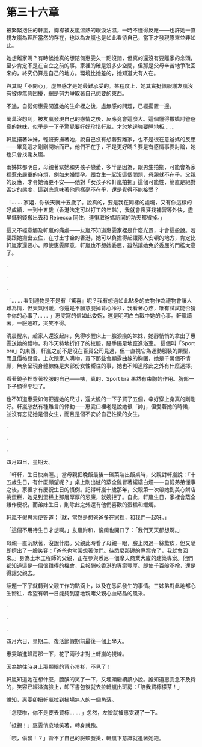 # 第三十六章

被緊緊抱住的軒嵐，胸襟被友嵐溫熱的眼淚沾濕，一時不懂得反應——也許她一直視友嵐為理所當然的存在，也以為友嵐也是如此看待自己，當下才發現原來並非如此。

她想離家嗎？有時候她真的想陪何惠雯久一點沒錯，但真的還沒有要離家的念頭，至少肯定不是在自立之前的事。家裡的確是沒多少空間，但那是父母辛苦地爭取回來的，終究仍算是自己的地方。環境比她差的，她知道大有人在。

與其說「不開心」，虛無感才是她最難承受的。某程度上，她其實挺佩服謝友嵐沒有被虛無感困擾，總是努力爭取著自己想要的東西。

不過，自從何惠雯闖進她的生命裡之後，虛無感的問題，已經擱置一邊。

萬萬沒想到，被友嵐發現自己的戀情之後，反應竟會這麼大。這個懂得撒嬌討爸爸寵的妹妹，似乎是一下子驚覺要好好珍惜軒嵐，才忽地逞強要睡地板… …

軒嵐摟著妹妹，輕聲安撫著她，說自己沒有想著要離家，也不是很在意爸媽的反應——畢竟這才剛剛開始而已，他們不在乎，不是更好嗎？要是有感情事要討論，她也只會找謝友嵐。

兩姊妹都明白，母親著緊她和男孩子戀愛，多半是因為，跟男生拍拖，可能會為家裡惹來嚴重的麻煩，例如未婚懷孕。跟女生一起沒這個問題，母親就不在乎。父親的反應，才令她倆更不安——他對「女孩子和軒嵐拍拖」這個可能性，簡直是絕對否定的態度，這到底意味著他同樣亳不在乎，還是覺得不能接受？

「... ... 家姐，你後天就十五歲了。說真的，要是我在同樣的處境，又有你這樣的好成績，一到十五歲（香港法定可以打工的年齡），我就會瘋狂找補習等外快，盡早儲夠錢搬出去和 Rebecca 同住，連爭取爸媽認同的功夫都省掉。」

這又不經意觸及軒嵐的痛處——友嵐不知道惠雯家裡是什麼光景，才會這般說。若要跟她搬出去住，在寸土寸金的香港，她可以負擔得起讓兩人安頓的地方，肯定比軒嵐家還要小。即使惠雯願意，軒嵐也不想她委屈，雖然讓她免於委屈的門檻太高了。

.

.

.

「… … 看到禮物是不是有『驚喜』呢？我有想過如此貼身的衣物作為禮物會讓人難為情，但天氣回暖，你還是不願意脫掉背心冷衫，我看著心疼，唯有試試能否猜中你的心事了… … 」惠雯寫的信如此委婉，還是明明白白戳中她的心事。軒嵐讀著，一臉通紅，哭笑不得。

清晨醒來，趁家人還沒起床，免得吵醒床上一臉淚痕的妹妹，她靜悄悄的拿出了惠雯送她的禮物，和昨天特地折好了的校服，躡手躡足地竄進浴室。 這個叫「Sport bra」的東西，軒嵐之前不是沒在百貨公司見過，但一直視它為運動服裝的類型，而且價格昂貴。上次跟家人購物，買下那些會顯露曲線的胸圍，她是千萬個不情願，無奈呈現身體線條是大部份女性嚮往的事，她也不知道除此之外有什麼選擇。

看著鏡子裡穿著校服的自己——咦，真的，Sport bra 果然有束胸的作用。胸部一下子顯得平坦了。

也不知道惠雯如何把握她的尺寸，還大膽的一下子買了五個，幸好穿上身真的剛剛好。軒嵐忽然有種難言的悸動——惠雯口裡老是說她很「帥」，但愛著她的時候，並沒有忘記她是個女生，而且是個不安於自己性徵的女生。

.

.

.

四月四日，星期天。

「軒軒，生日快樂喔。」當母親把晚飯最後一碟菜端出飯桌時，父親對軒嵐說：「十五歲生日，有什麼願望呢？」桌上剛出爐的蒸全雞冒著縷縷白煙——自從弟弟懂事之後，家裡才有慶祝生日的慣例。記得軒嵐十歲那年，父親第一次帶她到美心餅店挑蛋糕，她見到蛋糕上那層厚厚的忌廉，就婉拒了。自此，軒嵐生日，家裡會蒸全雞作慶祝，而弟妹生日，則除此之外還有他們喜歡的蛋糕和蠟燭。

軒嵐不假思索便答道：「就，當然是想爸爸多在家裡，和我們一起呀。」

「這個不用待生日才想啊。」友嵐附和，俊朗也開口了：「我們天天都想啊。」

母親一直沉默著，沒說什麼。父親此時看了母親一眼，臉上閃過一絲歉疚，但又隨即擠出了一臉笑容：「爸爸也常常想著你們。待悉尼那邊的專案完了，我就會回來。」身為土木工程師的父親，正在參與悉尼一個摩天商業大廈的建築專案。他們都知道這是一個很難得的機會，且報酬較香港的專案豐厚。即使千百般不捨，還是得讓父親去。

話題一下子就轉到父親工作的點滴上，以及在悉尼發生的事情。三姊弟對此地都心生嚮往，希望有朝一日能夠到當地親睹父親心血結晶的風采。

.

.

.

四月六日，星期二。復活節假期前最後一個上學天。

惠雯踏進班房那一下，花了兩秒才對上軒嵐的視線。

因為她往時身上那顯眼的背心冷衫，不見了！

軒嵐知道她在想什麼，腼腆的笑了一下，又埋頭繼續讀小說。誰知道惠雯急不及待的，笑容已經溢滿臉上，卸下書包後就去拉軒嵐出班房：「陪我買檸檬茶！」

誰知，惠雯卻把軒嵐拉到操場無人的一個角落。

「怎麼啦，你不是要去買檸… … 」忽然，左臉就被惠雯親了一下。

「抵錫！」惠雯俏皮地笑著，轉身就跑。

「喂，偷襲！？」管不了自己的臉頰發燙，軒嵐下意識就追著她跑。

